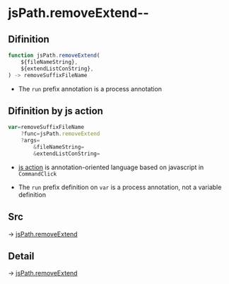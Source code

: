 # jsPath.removeExtend--

## Difinition

```js.js
function jsPath.removeExtend(
	${fileNameString},
	${extendListConString},
) -> removeSuffixFileName
```

- The `run` prefix annotation is a process annotation


## Difinition by js action

```js.js
var=removeSuffixFileName
	?func=jsPath.removeExtend
	?args=
		&fileNameString=
		&extendListConString=
```

- [js action](#) is annotation-oriented language based on javascript in `CommandClick`

- The `run` prefix definition on `var` is a process annotation, not a variable definition

## Src

-> [jsPath.removeExtend](https://github.com/puutaro/CommandClick/blob/master/app/src/main/java/com/puutaro/commandclick/fragment_lib/terminal_fragment/js_interface/JsPath.kt#L62)

## Detail

-> [jsPath.removeExtend](https://github.com/puutaro/CommandClick/blob/master/md/developer/js_interface/details/JsPath/removeExtend.md)
